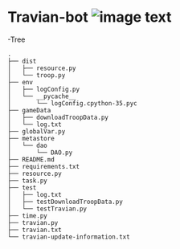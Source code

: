 # Travian-bot ![image text](https://www.travis-ci.org/rum2mojito/Travian-bot.svg?branch=master)

-Tree
```
.
├── dist
│   ├── resource.py
│   └── troop.py
├── env
│   ├── logConfig.py
│   └── __pycache__
│       └── logConfig.cpython-35.pyc
├── gameData
│   ├── downloadTroopData.py
│   └── log.txt
├── globalVar.py
├── metastore
│   └── dao
│       └── DAO.py
├── README.md
├── requirements.txt
├── resource.py
├── task.py
├── test
│   ├── log.txt
│   ├── testDownloadTroopData.py
│   └── testTravian.py
├── time.py
├── travian.py
├── travian.txt
└── travian-update-information.txt
```
